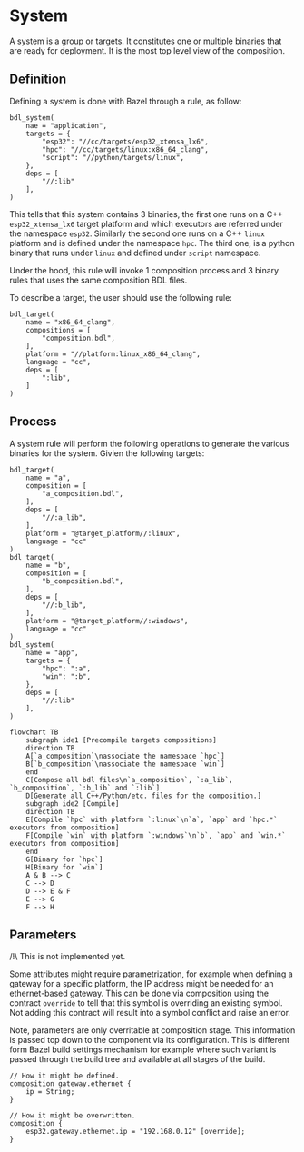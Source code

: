 # System

A system is a group or targets. It constitutes one or multiple binaries that are ready for deployment.
It is the most top level view of the composition.

## Definition

Defining a system is done with Bazel through a rule, as follow:

```bzl
bdl_system(
    nae = "application",
    targets = {
        "esp32": "//cc/targets/esp32_xtensa_lx6",
        "hpc": "//cc/targets/linux:x86_64_clang",
        "script": "//python/targets/linux",
    },
    deps = [
        "//:lib"
    ],
)
```

This tells that this system contains 3 binaries, the first one runs on a C++ `esp32_xtensa_lx6` target platform and which
executors are referred under the namespace `esp32`. Similarly the second one runs on a C++ `linux` platform and is defined
under the namespace `hpc`. The third one, is a python binary that runs under `linux` and defined under `script` namespace.

Under the hood, this rule will invoke 1 composition process and 3 binary rules that uses the same composition BDL files.

To describe a target, the user should use the following rule:

```bdl
bdl_target(
    name = "x86_64_clang",
    compositions = [
        "composition.bdl",
    ],
    platform = "//platform:linux_x86_64_clang",
    language = "cc",
    deps = [
        ":lib",
    ]
)
```

## Process

A system rule will perform the following operations to generate the various binaries for the system.
Givien the following targets:

```bdl
bdl_target(
    name = "a",
    composition = [
        "a_composition.bdl",
    ],
    deps = [
        "//:a_lib",
    ],
    platform = "@target_platform//:linux",
    language = "cc"
)
bdl_target(
    name = "b",
    composition = [
        "b_composition.bdl",
    ],
    deps = [
        "//:b_lib",
    ],
    platform = "@target_platform//:windows",
    language = "cc"
)
bdl_system(
    name = "app",
    targets = {
        "hpc": ":a",
        "win": ":b",
    },
    deps = [
        "//:lib"
    ],
)
```

```mermaid
flowchart TB
    subgraph ide1 [Precompile targets compositions]
    direction TB
    A[`a_composition`\nassociate the namespace `hpc`]
    B[`b_composition`\nassociate the namespace `win`]
    end
    C[Compose all bdl files\n`a_composition`, `:a_lib`, `b_composition`, `:b_lib` and `:lib`]
    D[Generate all C++/Python/etc. files for the composition.]
    subgraph ide2 [Compile]
    direction TB
    E[Compile `hpc` with platform `:linux`\n`a`, `app` and `hpc.*` executors from composition]
    F[Compile `win` with platform `:windows`\n`b`, `app` and `win.*` executors from composition]
    end
    G[Binary for `hpc`]
    H[Binary for `win`]
    A & B --> C
    C --> D
    D --> E & F
    E --> G
    F --> H
```

## Parameters

/!\ This is not implemented yet.

Some attributes might require parametrization, for example when defining a gateway for a specific platform, the IP address
might be needed for an ethernet-based gateway.
This can be done via composition using the contract `override` to tell that this symbol is overriding an existing symbol.
Not adding this contract will result into a symbol conflict and raise an error.

Note, parameters are only overritable at composition stage. This information is passed top down to the component via its
configuration. This is different form Bazel build settings mechanism for example where such variant is passed through the
build tree and available at all stages of the build.

```bd
// How it might be defined.
composition gateway.ethernet {
    ip = String;
}

// How it might be overwritten.
composition {
    esp32.gateway.ethernet.ip = "192.168.0.12" [override];
}
```
